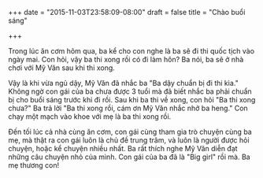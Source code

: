 +++
date = "2015-11-03T23:58:09-08:00"
draft = false
title = "Chào buổi sáng"

+++

Trong lúc ăn cơm hôm qua, ba kể cho con nghe là ba sẽ đi thi quốc tịch vào ngày
mai. Con hỏi, vậy ba thi xong rồi có đi làm hôn? Ba nói, ba sẽ ở nhà chơi với Mỹ
Văn sau khi thi xong.

Vậy là khi vừa ngủ dậy, Mỹ Văn đã nhắc ba "Ba dậy chuẩn bị đi thi kìa." Không
ngờ con gái của ba chưa được 3 tuổi mà đã biết nhắc ba phải chuẩn bị cho buổi
sáng trước khi đi rồi. Sau khi ba thi về xong, con hỏi "Ba thi xong chưa?" Ba
trả lời "Ba thi xong rồi, cám ơn Mỹ Văn nhắc nhở ba heng." Con chạy một mạch vào
khoe với mẹ là ba thi xong rồi.

Đến tối lúc cả nhà cùng ăn cơm, con gái cùng tham gia trò chuyện cùng ba mẹ, mà
thật ra con gái luôn là chủ đề trung trâm, và luôn là người được hỏi chuyện,
hoặc kể chuyện nhiều nhất. Ba rất thích nghe Mỹ Văn diễn đạt những câu chuyện
nhỏ của mình. Con gái của ba đã là "Big girl" rồi mà. Ba mẹ thương con!
